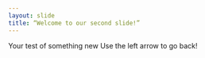```yaml
---
layout: slide
title: “Welcome to our second slide!”
---
```

Your test of something new
Use the left arrow to go back!
